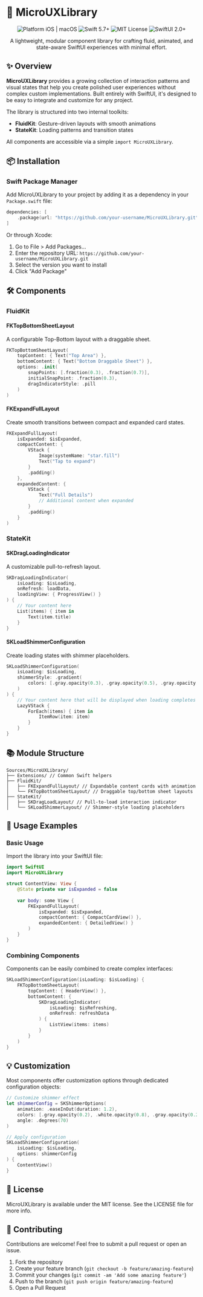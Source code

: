 # 🧩 MicroUXLibrary

<div align="center">
  <img src="https://img.shields.io/badge/platform-iOS%20%7C%20macOS-blue" alt="Platform iOS | macOS">
  <img src="https://img.shields.io/badge/Swift-5.7+-orange" alt="Swift 5.7+">
  <img src="https://img.shields.io/badge/license-MIT-brightgreen" alt="MIT License">
  <img src="https://img.shields.io/badge/SwiftUI-2.0+-green" alt="SwiftUI 2.0+">
</div>

<p align="center">A lightweight, modular component library for crafting fluid, animated, and state-aware SwiftUI experiences with minimal effort.</p>

## ✨ Overview

**MicroUXLibrary** provides a growing collection of interaction patterns and visual states that help you create polished user experiences without complex custom implementations. Built entirely with SwiftUI, it's designed to be easy to integrate and customize for any project.

The library is structured into two internal toolkits:

- **FluidKit**: Gesture-driven layouts with smooth animations
- **StateKit**: Loading patterns and transition states

All components are accessible via a simple `import MicroUXLibrary`.

## 📦 Installation

### Swift Package Manager

Add MicroUXLibrary to your project by adding it as a dependency in your `Package.swift` file:

```swift
dependencies: [
    .package(url: "https://github.com/your-username/MicroUXLibrary.git", from: "1.0.0")
]
```

Or through Xcode:
1. Go to File > Add Packages...
2. Enter the repository URL: `https://github.com/your-username/MicroUXLibrary.git`
3. Select the version you want to install
4. Click "Add Package"

## 🛠 Components

### FluidKit

#### FKTopBottomSheetLayout

A configurable Top-Bottom layout with a draggable sheet.

```swift
FKTopBottomSheetLayout(
    topContent: { Text("Top Area") },
    bottomContent: { Text("Bottom Draggable Sheet") },
    options: .init(
        snapPoints: [.fraction(0.3), .fraction(0.7)],
        initialSnapPoint: .fraction(0.3),
        dragIndicatorStyle: .pill
    )
)
```

#### FKExpandFullLayout

Create smooth transitions between compact and expanded card states.

```swift
FKExpandFullLayout(
    isExpanded: $isExpanded,
    compactContent: {
        VStack {
            Image(systemName: "star.fill")
            Text("Tap to expand")
        }
        .padding()
    },
    expandedContent: {
        VStack {
            Text("Full Details")
            // Additional content when expanded
        }
        .padding()
    }
)
```

### StateKit

#### SKDragLoadingIndicator

A customizable pull-to-refresh layout.

```swift
SKDragLoadingIndicator(
    isLoading: $isLoading,
    onRefresh: loadData,
    loadingView: { ProgressView() }
) {
    // Your content here
    List(items) { item in
        Text(item.title)
    }
}
```

#### SKLoadShimmerConfiguration

Create loading states with shimmer placeholders.

```swift
SKLoadShimmerConfiguration(
    isLoading: $isLoading,
    shimmerStyle: .gradient(
        colors: [.gray.opacity(0.3), .gray.opacity(0.5), .gray.opacity(0.3)]
    )
) {
    // Your content here that will be displayed when loading completes
    LazyVStack {
        ForEach(items) { item in
            ItemRow(item: item)
        }
    }
}
```

## 📚 Module Structure

```
Sources/MicroUXLibrary/
├── Extensions/ // Common Swift helpers
├── FluidKit/
│   ├── FKExpandFullLayout/ // Expandable content cards with animation
│   └── FKTopBottomSheetLayout/ // Draggable top/bottom sheet layouts
├── StateKit/
│   ├── SKDragLoadLayout/ // Pull-to-load interaction indicator
│   └── SKLoadShimmerLayout/ // Shimmer-style loading placeholders
```

## 🚀 Usage Examples

### Basic Usage

Import the library into your SwiftUI file:

```swift
import SwiftUI
import MicroUXLibrary

struct ContentView: View {
    @State private var isExpanded = false
    
    var body: some View {
        FKExpandFullLayout(
            isExpanded: $isExpanded,
            compactContent: { CompactCardView() },
            expandedContent: { DetailedView() }
        )
    }
}
```

### Combining Components

Components can be easily combined to create complex interfaces:

```swift
SKLoadShimmerConfiguration(isLoading: $isLoading) {
    FKTopBottomSheetLayout(
        topContent: { HeaderView() },
        bottomContent: { 
            SKDragLoadingIndicator(
                isLoading: $isRefreshing,
                onRefresh: refreshData
            ) {
                ListView(items: items)
            }
        }
    )
}
```

## 💡 Customization

Most components offer customization options through dedicated configuration objects:

```swift
// Customize shimmer effect
let shimmerConfig = SKShimmerOptions(
    animation: .easeInOut(duration: 1.2),
    colors: [.gray.opacity(0.2), .white.opacity(0.8), .gray.opacity(0.2)],
    angle: .degrees(70)
)

// Apply configuration
SKLoadShimmerConfiguration(
    isLoading: $isLoading,
    options: shimmerConfig
) {
    ContentView()
}
```

## 📄 License

MicroUXLibrary is available under the MIT license. See the LICENSE file for more info.

## 🤝 Contributing

Contributions are welcome! Feel free to submit a pull request or open an issue.

1. Fork the repository
2. Create your feature branch (`git checkout -b feature/amazing-feature`)
3. Commit your changes (`git commit -am 'Add some amazing feature'`)
4. Push to the branch (`git push origin feature/amazing-feature`)
5. Open a Pull Request
